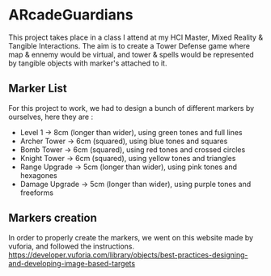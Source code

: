 # ARcadeGuardians
This project takes place in a class I attend at my HCI Master, Mixed Reality &amp; Tangible Interactions. The aim is to create a Tower Defense game where map &amp; ennemy would be virtual, and tower &amp; spells would be represented by tangible objects with marker's attached to it.

## Marker List
For this project to work, we had to design a bunch of different markers by ourselves, here they are :
- Level 1 -> 8cm (longer than wider), using green tones and full lines
- Archer Tower -> 6cm (squared), using blue tones and squares
- Bomb Tower -> 6cm (squared), using red tones and crossed circles
- Knight Tower -> 6cm (squared), using yellow tones and triangles
- Range Upgrade -> 5cm (longer than wider), using pink tones and hexagones
- Damage Upgrade -> 5cm (longer than wider), using purple tones and freeforms

## Markers creation
In order to properly create the markers, we went on this website made by vuforia, and followed the instructions.
https://developer.vuforia.com/library/objects/best-practices-designing-and-developing-image-based-targets